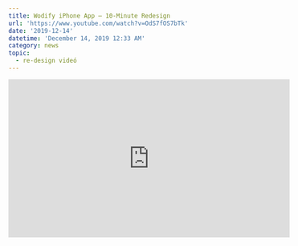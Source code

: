 ```yaml
---
title: Wodify iPhone App – 10-Minute Redesign
url: 'https://www.youtube.com/watch?v=OdS7fOS7bTk'
date: '2019-12-14'
datetime: 'December 14, 2019 12:33 AM'
category: news
topic:
  - re-design videó
---
```

<div class="embed-responsive embed-responsive-16by9">
<iframe width="560" height="315" class="embed-  responsive-item" src="https://www.youtube-nocookie.com/embed/OdS7fOS7bTk" frameborder="0" allow="accelerometer; autoplay; encrypted-media; gyroscope; picture-in-picture" allowfullscreen>     </iframe>
</div>
